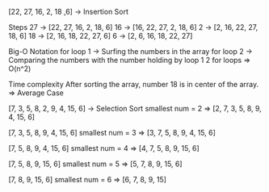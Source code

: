 [22, 27, 16, 2, 18 ,6] -> Insertion Sort

Steps
27 -> [22, 27, 16, 2, 18, 6]
16 -> [16, 22, 27, 2, 18, 6]
2  -> [2, 16, 22, 27, 18, 6]
18 -> [2, 16, 18, 22, 27, 6]
6  -> [2, 6, 16, 18, 22, 27]

Big-O Notation
for loop 1 -> Surfing the numbers in the array
for loop 2 -> Comparing the numbers with the number holding by loop 1
2 for loops => O(n^2)

Time complexity
After sorting the array, number 18 is in center of the array. => Average Case

[7, 3, 5, 8, 2, 9, 4, 15, 6] -> Selection Sort
smallest num = 2 => [2, 7, 3, 5, 8, 9, 4, 15, 6]

[7, 3, 5, 8, 9, 4, 15, 6] 
smallest num = 3 => [3, 7, 5, 8, 9, 4, 15, 6] 

[7, 5, 8, 9, 4, 15, 6] 
smallest num = 4 => [4, 7, 5, 8, 9, 15, 6]

[7, 5, 8, 9, 15, 6]
smallest num = 5 => [5, 7, 8, 9, 15, 6]

[7, 8, 9, 15, 6]
smallest num = 6 => [6, 7, 8, 9, 15]